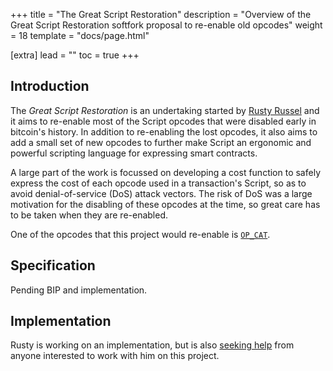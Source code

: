 +++
title = "The Great Script Restoration"
description = "Overview of the Great Script Restoration softfork proposal to re-enable old opcodes"
weight = 18
template = "docs/page.html"

[extra]
lead = ""
toc = true
+++


## Introduction

The _Great Script Restoration_ is an undertaking started by [Rusty
Russel](https://rusty.ozlabs.org/) and it aims to re-enable most of the Script opcodes that were
disabled early in bitcoin's history. In addition to re-enabling the lost opcodes, it also aims to
add a small set of new opcodes to further make Script an ergonomic and powerful scripting language
for expressing smart contracts.

A large part of the work is focussed on developing a cost function to safely express the cost of
each opcode used in a transaction's Script, so as to avoid denial-of-service (DoS) attack vectors.
The risk of DoS was a large motivation for the disabling of these opcodes at the time, so great care
has to be taken when they are re-enabled.

One of the opcodes that this project would re-enable is [`OP_CAT`](/extra/cat).

## Specification

Pending BIP and implementation.


## Implementation

Rusty is working on an implementation, but is also [seeking
help](https://iris.to/note1q00vc35lg59v65r4yfyzmr45vln0wdkrh2kdjsvnxrgdtgp7fd5syvdlqy) from anyone
interested to work with him on this project.
